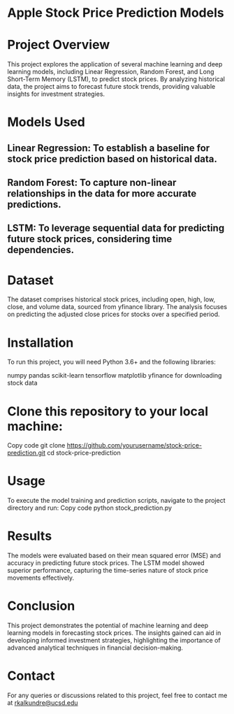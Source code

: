 # Apple Stock Price Prediction Models
# Project Overview
This project explores the application of several machine learning and deep learning models, including Linear Regression, Random Forest, and Long Short-Term Memory (LSTM), to predict stock prices. By analyzing historical data, the project aims to forecast future stock trends, providing valuable insights for investment strategies.

# Models Used
## Linear Regression: To establish a baseline for stock price prediction based on historical data.
## Random Forest: To capture non-linear relationships in the data for more accurate predictions.
## LSTM: To leverage sequential data for predicting future stock prices, considering time dependencies.

# Dataset
The dataset comprises historical stock prices, including open, high, low, close, and volume data, sourced from yfinance library. The analysis focuses on predicting the adjusted close prices for stocks over a specified period.

# Installation
To run this project, you will need Python 3.6+ and the following libraries:

numpy
pandas
scikit-learn
tensorflow
matplotlib
yfinance for downloading stock data

# Clone this repository to your local machine:
Copy code
git clone https://github.com/yourusername/stock-price-prediction.git
cd stock-price-prediction

# Usage
To execute the model training and prediction scripts, navigate to the project directory and run:
Copy code
python stock_prediction.py

# Results
The models were evaluated based on their mean squared error (MSE) and accuracy in predicting future stock prices. The LSTM model showed superior performance, capturing the time-series nature of stock price movements effectively.

# Conclusion
This project demonstrates the potential of machine learning and deep learning models in forecasting stock prices. The insights gained can aid in developing informed investment strategies, highlighting the importance of advanced analytical techniques in financial decision-making.

# Contact
For any queries or discussions related to this project, feel free to contact me at rkalkundre@ucsd.edu
